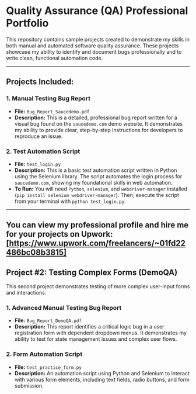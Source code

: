 # Quality Assurance (QA) Professional Portfolio

This repository contains sample projects created to demonstrate my skills in both manual and automated software quality assurance. These projects showcase my ability to identify and document bugs professionally and to write clean, functional automation code.

---

## Projects Included:

### 1. Manual Testing Bug Report
* **File:** `Bug_Report_Saucedemo.pdf`
* **Description:** This is a detailed, professional bug report written for a visual bug found on the `saucedemo.com` demo website. It demonstrates my ability to provide clear, step-by-step instructions for developers to reproduce an issue.

### 2. Test Automation Script
* **File:** `test_login.py`
* **Description:** This is a basic test automation script written in Python using the Selenium library. The script automates the login process for `saucedemo.com`, showing my foundational skills in web automation.
* **To Run:** You will need `Python`, `selenium`, and `webdriver-manager` installed (`pip install selenium webdriver-manager`). Then, execute the script from your terminal with `python test_login.py`.

---

You can view my professional profile and hire me for your projects on Upwork:
**[https://www.upwork.com/freelancers/~01fd22486bc08b3815]**
---
## Project #2: Testing Complex Forms (DemoQA)

This second project demonstrates testing of more complex user-input forms and interactions.

### 1. Advanced Manual Testing Bug Report
* **File:** `Bug_Report_DemoQA.pdf`
* **Description:** This report identifies a critical logic bug in a user registration form with dependent dropdown menus. It demonstrates my ability to test for state management issues and complex user flows.

### 2. Form Automation Script
* **File:** `test_practice_form.py`
* **Description:** An automation script using Python and Selenium to interact with various form elements, including text fields, radio buttons, and form submission.

